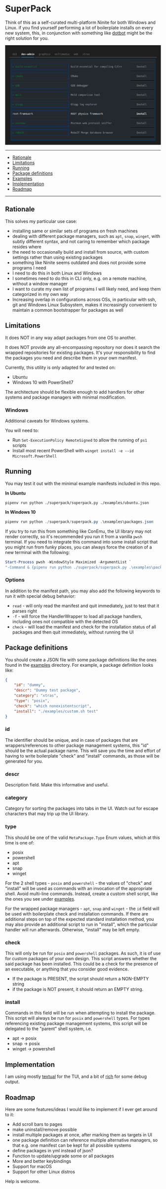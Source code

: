 # SuperPack 

Think of this as a self-curated multi-platform Ninite for both Windows and Linux. if you find yourself performing a lot of boilerplate installs on every new system, this, in conjunction with something like [dotbot](https://github.com/anishathalye/dotbot/) might be the right solution for you. 

![screenshot](screenshot.png)

---

- [Rationale](#rationale)
- [Limitations](#limitations)
- [Running](#running)
- [Package definitions](#package-definitions)
- [Examples](examples)
- [Implementation](#implementation)
- [Roadmap](#roadmap)

---

## Rationale

This solves my particular use case:
* installing same or similar sets of programs on fresh machines
* dealing with different package managers, such as `apt`, `snap`, `winget`, with subtly different syntax, and not caring to remember which package resides where
* the need to occasionally build and install from source, with custom settings rather than using existing packages
* something like Ninite seems outdated and does not provide some programs I need
* I need to do this in both Linux and Windows
* I sometimes need to do this in CLI only, e.g. on a remote machine, without a window manager
* I want to curate my own list of programs I will likely need, and keep them categorized in my own way
* Increasing overlap in configurations across OSs, in particular with ssh, git and Windows Linux Subsystem, makes it increasingly convenient to maintain a common bootstrapper for packages as well

## Limitations

It does NOT in any way adapt packages from one OS to another. 

It does NOT provide any all-encompassing repository nor does it search the wrapped repositories for existing packages.  It's your responsibility to find the packages you need and describe them in your own manifest.

Currently, this utility is only adapted for and tested on:
* Ubuntu
* Windows 10 with PowerShell7

The architecture should be flexible enough to add handlers for other systems and package managers with minimal modification.

### Windows

Additional caveats for Windows systems. 

You will need to:
* Run `Set-ExecutionPolicy RemoteSigned` to allow the running of `ps1` scripts
* Install most recent PowerShell with `winget install -e --id Microsoft.PowerShell`


## Running

You may test it out with the minimal example manifests included in this repo.

**In Ubuntu**
```shell
pipenv run python ./superpack/superpack.py ./examples/ubuntu.json
```

**In Windows 10**
```powershell
pipenv run python ./superpack/superpack.py .\examples\packages.json
```

If you try to run this from something like ConEmu, the UI library may not render correctly, so it's recommended you run it from a vanilla `pwsh` terminal. If you need to integrate this command into some install script that you might run from funky places, you can always force the creation of a new terminal with the following:
```powershell
Start-Process pwsh -WindowStyle Maximized -ArgumentList `
"-Command & {pipenv run python ./superpack/superpack.py .\examples\packages.json}"
```

### Options

In addition to the manifest path, you may also add the following keywords to run it with special debug behavior:
* `read` - will only read the manifest and quit immediately, just to test that it parses right
* `-f` - will force the HandlerWrapper to load all package handlers, including ones not compatible with the detected OS
* `check` - will load the manifest and check for the installation status of all packages and then quit immediately, without running the UI

## Package definitions

You should create a JSON file with some package definitions like the ones found in the [examples](examples) directory. For example, a package definition looks like:

```json
{
    "id": "dummy",
    "descr": "Dummy test package",
    "category": "xtras",
    "type": "posix",
    "check": "which nonexistentscript",
    "install": "./examples/custom.sh test"
}
```

### id

The identifier should be unique, and in case of packages that are wrappers/references to other package management systems, this "id" should be the actual package name. This will save you the time and effort of having to write boilerplate "check" and "install" commands, as those will be generated for you.

### descr

Description field. Make this informative and useful.

### category

Category for sorting the packages into tabs in the UI. Watch out for escape characters that may trip up the UI library.

### type
This should be one of the valid `MetaPackage.Type` Enum values, which at this time is one of:
* posix
* powershell
* apt
* snap
* winget

For the 2 shell types - `posix` and `powershell` - the values of "check" and "install" will be used as commands with an invocation of the appropriate shell. Avoid multi-line commands. Instead, create a custom shell script, like the ones you see under [examples](examples).

For the wrapped package managers - `apt`, `snap` and `winget` - the `id` field will be used with boilerplate check and installation commands. If there are additional steps on top of the expected standard installation method, you may also provide an additional script to run in "install", which the particular handler will run afterwards. Otherwise, "install" may be left empty.

### check

This will only be run for `posix` and `powershell` packages. As such, it is of use for custom packages of your own design. This script answers whether the said package has been installed. This could be a check for the presence of an executable, or anything that you consider good evidence.
* If the package is PRESENT, the script should return a NON-EMPTY string
* if the package is NOT present, it should return an EMPTY string.

### install

Commands in this field will be run when attempting to install the package. This script will always be run for `posix` and `powershell` types. For types referencing existing package management systems, this script will be delegated to the "parent" shell system, i.e.
* apt -> posix
* snap -> posix
* winget -> powershell


## Implementation

I am using mostly [textual](https://github.com/textualize/textual/) for the TUI, and a bit of [rich](https://github.com/Textualize/rich) for some debug output.

## Roadmap

Here are some features/ideas I would like to implement if I ever get around to it:
* Add scroll bars to pages
* make uninstall/remove possible
* install multiple packages at once, after marking them as targets in UI
* one package definition can reference multiple alternative managers, so that e.g. one manifest can be kept for all possible systems
* define packages in yml instead of json? 
* Function to update/upgrade some or all packages
* More and better keybindings
* Support for macOS
* Support for other Linux distros

Help is welcome.
